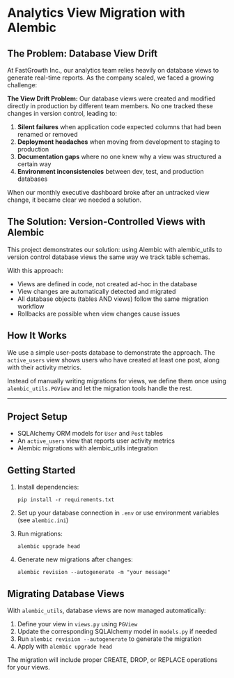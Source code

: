 # Analytics View Migration with Alembic

## The Problem: Database View Drift

At FastGrowth Inc., our analytics team relies heavily on database views to generate real-time reports. As the company scaled, we faced a growing challenge:

**The View Drift Problem:** Our database views were created and modified directly in production by different team members. No one tracked these changes in version control, leading to:

1. **Silent failures** when application code expected columns that had been renamed or removed
2. **Deployment headaches** when moving from development to staging to production
3. **Documentation gaps** where no one knew why a view was structured a certain way
4. **Environment inconsistencies** between dev, test, and production databases

When our monthly executive dashboard broke after an untracked view change, it became clear we needed a solution.

## The Solution: Version-Controlled Views with Alembic

This project demonstrates our solution: using Alembic with alembic_utils to version control database views the same way we track table schemas.

With this approach:
- Views are defined in code, not created ad-hoc in the database
- View changes are automatically detected and migrated
- All database objects (tables AND views) follow the same migration workflow
- Rollbacks are possible when view changes cause issues

## How It Works

We use a simple user-posts database to demonstrate the approach. The `active_users` view shows users who have created at least one post, along with their activity metrics.

Instead of manually writing migrations for views, we define them once using `alembic_utils.PGView` and let the migration tools handle the rest.

---

## Project Setup

- SQLAlchemy ORM models for `User` and `Post` tables
- An `active_users` view that reports user activity metrics
- Alembic migrations with alembic_utils integration

## Getting Started

1. Install dependencies:
   ```
   pip install -r requirements.txt
   ```

2. Set up your database connection in `.env` or use environment variables (see `alembic.ini`)

3. Run migrations:
   ```
   alembic upgrade head
   ```

4. Generate new migrations after changes:
   ```
   alembic revision --autogenerate -m "your message"
   ```

## Migrating Database Views

With `alembic_utils`, database views are now managed automatically:

1. Define your view in `views.py` using `PGView`
2. Update the corresponding SQLAlchemy model in `models.py` if needed
3. Run `alembic revision --autogenerate` to generate the migration
4. Apply with `alembic upgrade head`

The migration will include proper CREATE, DROP, or REPLACE operations for your views.